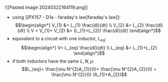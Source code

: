 ![[Pasted image 20240322164119.png]]
- using [[PX157 - D1a - faraday's law|faraday's law]]: $$\begin{align*}
		V_{1} &= L_{1} \frac{dI}{dt} \\
		V_{2} &= L_{2} \frac{dI}{dt} \\
		V = V_{1}+ V_{2} &= (L_{1}+L_{2}) \frac{dI}{dt}
	\end{align*}$$
- equivalent to a circuit with one inductor, $L_{eq}:$ $$\begin{align*}
		V= L_{eq} \frac{dI}{dt} \\
		L_{eq} &= L_{1}+L_{2}
	\end{align*}$$
- if both inductors have the same $L,N,\mu:$ $$L_{eq}= \frac{\mu N^{2}A_{1}}{l}+ \frac{\mu N^{2}A_{2}}{l} = \frac{\mu N^{2}}{l} (A_{1}+A_{2})$$
